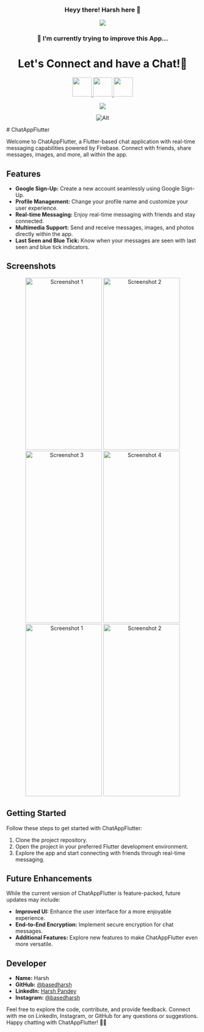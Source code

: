 <h3 align="center">
 Heyy there! Harsh here 👋
</h3>

<p align="center">
  <a href="https://github.com/DenverCoder1/readme-typing-svg"><img src="https://readme-typing-svg.herokuapp.com?lines=A+ChatApp+by+Harsh;Made%20Using%20Flutter%20and%20Firebase&center=true&width=500&height=50"></a>
</p>

<h3 align="center">
🌱 I’m currently trying to improve this App... 
</h3>

<h1 align="center">
  Let's Connect and have a Chat!💬
</h1>

<p align="center">
  <a href="https://www.linkedin.com/in/harsh-pandey-115a1b222/">
    <img height="50" src="https://user-images.githubusercontent.com/46517096/166973395-19676cd8-f8ec-4abf-83ff-da8243505b82.png"/>
  </a>
  <a href="https://www.instagram.com/basedharsh/">
    <img height="50" src="https://user-images.githubusercontent.com/46517096/166974368-9798f39f-1f46-499c-b14e-81f0a3f83a06.png"/>
  </a>
  <a href="https://github.com/basedharsh">
    <img height="50" src="https://github.githubassets.com/assets/GitHub-Mark-ea2971cee799.png"/>
  </a>
</p>

<p align="center">
  <img src="https://media.giphy.com/media/l0HlRWOxvtUYYAC7m/giphy.gif">
</p>

<div align="center">
 
   ![Alt](https://repobeats.axiom.co/api/embed/b90e20afe4a686c459962e9dbb5328befafe14f2.svg "Repobeats analytics image")
   
 </div>
# ChatAppFlutter

Welcome to ChatAppFlutter, a Flutter-based chat application with real-time messaging capabilities powered by Firebase. Connect with friends, share messages, images, and more, all within the app.

## Features

- **Google Sign-Up:** Create a new account seamlessly using Google Sign-Up.
- **Profile Management:** Change your profile name and customize your user experience.
- **Real-time Messaging:** Enjoy real-time messaging with friends and stay connected.
- **Multimedia Support:** Send and receive messages, images, and photos directly within the app.
- **Last Seen and Blue Tick:** Know when your messages are seen with last seen and blue tick indicators.

## Screenshots








<div align="center">
  <img src="https://github.com/basedharsh/chatappflutter/assets/90195370/3acd38c5-7a27-416c-8923-d123401b2a51" alt="Screenshot 1" width="200" height="450">
  <img src="https://github.com/basedharsh/chatappflutter/assets/90195370/582d8dfb-0d7f-49e5-b8e9-2421627d3634" alt="Screenshot 2" width="200" height="450">
</div>

<div align="center">
  <img src="https://github.com/basedharsh/chatappflutter/assets/90195370/ae1618c2-c40a-420e-a6f2-f214d7e63b90" alt="Screenshot 3" width="200" height="450">
  <img src="https://github.com/basedharsh/chatappflutter/assets/90195370/d9a522ef-9cb8-4943-8e89-157d1fbcf7fe" alt="Screenshot 4" width="200" height="450">
</div>

<div align="center">
  <img src="https://github.com/basedharsh/chatappflutter/assets/90195370/72c55b04-1d72-4a84-89dc-69372885f63a" alt="Screenshot 1" width="200" height="450">
  <img src="https://github.com/basedharsh/chatappflutter/assets/90195370/d818623c-55a6-4a2a-bb84-1b3a85a637c2" alt="Screenshot 2" width="200" height="450">
</div>

## Getting Started

Follow these steps to get started with ChatAppFlutter:

1. Clone the project repository.
2. Open the project in your preferred Flutter development environment.
3. Explore the app and start connecting with friends through real-time messaging.

## Future Enhancements

While the current version of ChatAppFlutter is feature-packed, future updates may include:

- **Improved UI:** Enhance the user interface for a more enjoyable experience.
- **End-to-End Encryption:** Implement secure encryption for chat messages.
- **Additional Features:** Explore new features to make ChatAppFlutter even more versatile.

## Developer

- **Name:**  Harsh
- **GitHub:** [@basedharsh](https://github.com/basedharsh)
- **LinkedIn:** [Harsh Pandey](https://in.linkedin.com/in/harsh-pandey-115a1b222?trk=public_profile_browsemap)
- **Instagram:** [@basedharsh](https://www.instagram.com/basedharsh/)

Feel free to explore the code, contribute, and provide feedback. Connect with me on LinkedIn, Instagram, or GitHub for any questions or suggestions. Happy chatting with ChatAppFlutter! 💬🚀
